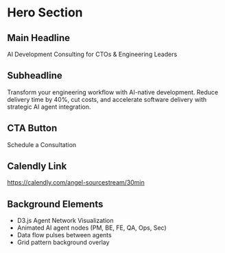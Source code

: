 # Hero Section

## Main Headline
AI Development Consulting for CTOs & Engineering Leaders

## Subheadline
Transform your engineering workflow with AI-native development. Reduce delivery time by 40%, cut costs, and accelerate software delivery with strategic AI agent integration.

## CTA Button
Schedule a Consultation

## Calendly Link
https://calendly.com/angel-sourcestream/30min

## Background Elements
- D3.js Agent Network Visualization
- Animated AI agent nodes (PM, BE, FE, QA, Ops, Sec)
- Data flow pulses between agents
- Grid pattern background overlay